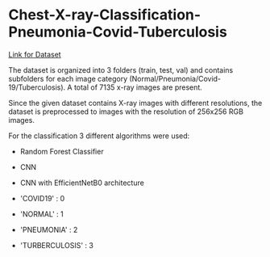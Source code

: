 # Chest-X-ray-Classification-Pneumonia-Covid-Tuberculosis
[Link for Dataset](https://www.kaggle.com/datasets/jtiptj/chest-xray-pneumoniacovid19tuberculosis?resource=download)
<p>The dataset is organized into 3 folders (train, test, val) and contains subfolders for each image category (Normal/Pneumonia/Covid-19/Tuberculosis). A total of 7135 x-ray images are present.
</p>
<p>Since the given dataset contains X-ray images with different resolutions, the dataset is preprocessed to images with the resolution of 256x256 RGB images.</p>
<p>For the classification 3 different algorithms were used: </p>

  * Random Forest Classifier
  * CNN
  * CNN with EfficientNetB0 architecture





  * 'COVID19'       : 0
  *  'NORMAL'        : 1
  *  'PNEUMONIA'     : 2
  *  'TURBERCULOSIS' : 3

